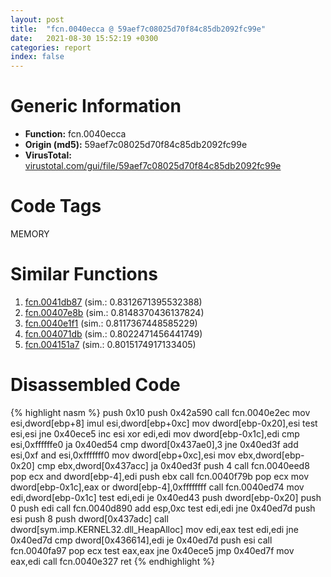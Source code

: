 ```yaml
---
layout: post
title:  "fcn.0040ecca @ 59aef7c08025d70f84c85db2092fc99e"
date:   2021-08-30 15:52:19 +0300
categories: report
index: false
---
```


# Generic Information
- **Function:** fcn.0040ecca
- **Origin (md5):** 59aef7c08025d70f84c85db2092fc99e
- **VirusTotal:** [virustotal.com/gui/file/59aef7c08025d70f84c85db2092fc99e][virustotal_ref]

# Code Tags
<span class="tag" id="MEMORY">MEMORY</span>


# Similar Functions

1. [fcn.0041db87][similar_1_ref] (sim.: 0.8312671395532388)
2. [fcn.00407e8b][similar_2_ref] (sim.: 0.8148370436137824)
3. [fcn.0040e1f1][similar_3_ref] (sim.: 0.8117367448585229)
4. [fcn.004071db][similar_4_ref] (sim.: 0.8022471456441749)
5. [fcn.004151a7][similar_5_ref] (sim.: 0.8015174917133405)


# Disassembled Code

{% highlight nasm %}
push 0x10
push 0x42a590
call fcn.0040e2ec
mov esi,dword[ebp+8]
imul esi,dword[ebp+0xc]
mov dword[ebp-0x20],esi
test esi,esi
jne 0x40ece5
inc esi
xor edi,edi
mov dword[ebp-0x1c],edi
cmp esi,0xffffffe0
ja 0x40ed54
cmp dword[0x437ae0],3
jne 0x40ed3f
add esi,0xf
and esi,0xfffffff0
mov dword[ebp+0xc],esi
mov ebx,dword[ebp-0x20]
cmp ebx,dword[0x437acc]
ja 0x40ed3f
push 4
call fcn.0040eed8
pop ecx
and dword[ebp-4],edi
push ebx
call fcn.0040f79b
pop ecx
mov dword[ebp-0x1c],eax
or dword[ebp-4],0xffffffff
call fcn.0040ed74
mov edi,dword[ebp-0x1c]
test edi,edi
je 0x40ed43
push dword[ebp-0x20]
push 0
push edi
call fcn.0040d890
add esp,0xc
test edi,edi
jne 0x40ed7d
push esi
push 8
push dword[0x437adc]
call dword[sym.imp.KERNEL32.dll_HeapAlloc]
mov edi,eax
test edi,edi
jne 0x40ed7d
cmp dword[0x436614],edi
je 0x40ed7d
push esi
call fcn.0040fa97
pop ecx
test eax,eax
jne 0x40ece5
jmp 0x40ed7f
mov eax,edi
call fcn.0040e327
ret 
{% endhighlight %}


[similar_1_ref]: /report/fcn.0041db87@1123b7aa5760238fe93045e585b8234c
[similar_2_ref]: /report/fcn.00407e8b@e38ba004520fa1a86a35b63e8d5843ef
[similar_3_ref]: /report/fcn.0040e1f1@d9409903542212823b7b4709144a636b
[similar_4_ref]: /report/fcn.004071db@eb7f7fa38880dd66bab8caf5987e5b1a
[similar_5_ref]: /report/fcn.004151a7@b7a5b92638cb734d6411e4abb8a97a82
[virustotal_ref]: https://www.virustotal.com/gui/file/59aef7c08025d70f84c85db2092fc99e